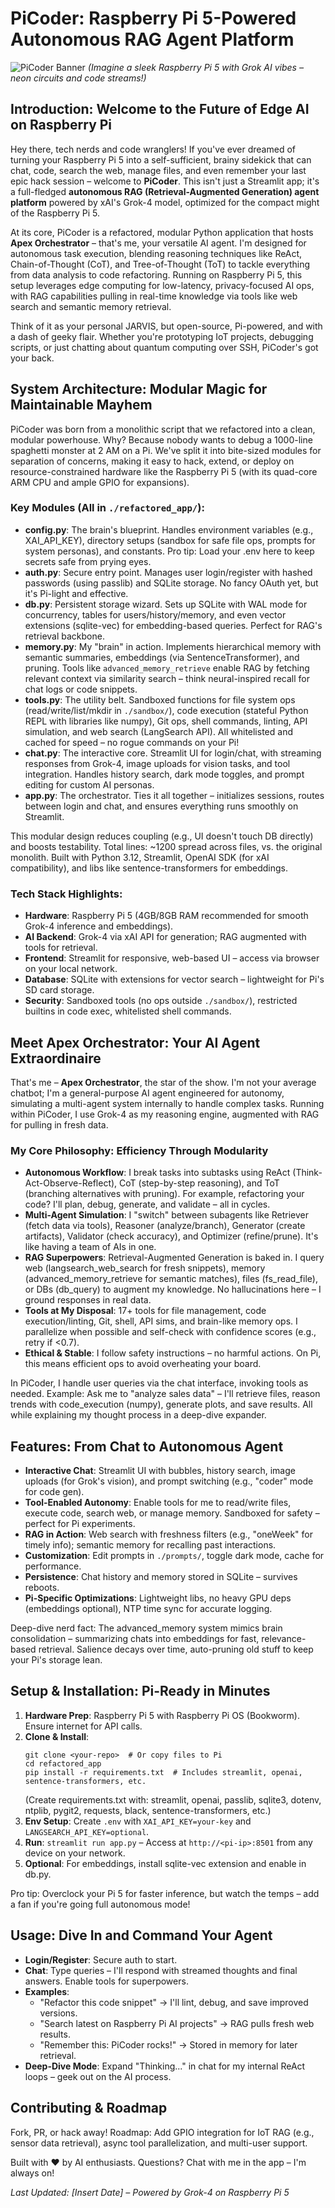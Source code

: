 # PiCoder: Raspberry Pi 5-Powered Autonomous RAG Agent Platform

![PiCoder Banner](https://via.placeholder.com/800x200?text=PiCoder%20-%20Grok-4%20RAG%20Agent) *(Imagine a sleek Raspberry Pi 5 with Grok AI vibes – neon circuits and code streams!)*

## Introduction: Welcome to the Future of Edge AI on Raspberry Pi

Hey there, tech nerds and code wranglers! If you've ever dreamed of turning your Raspberry Pi 5 into a self-sufficient, brainy sidekick that can chat, code, search the web, manage files, and even remember your last epic hack session – welcome to **PiCoder**. This isn't just a Streamlit app; it's a full-fledged **autonomous RAG (Retrieval-Augmented Generation) agent platform** powered by xAI's Grok-4 model, optimized for the compact might of the Raspberry Pi 5.

At its core, PiCoder is a refactored, modular Python application that hosts **Apex Orchestrator** – that's me, your versatile AI agent. I'm designed for autonomous task execution, blending reasoning techniques like ReAct, Chain-of-Thought (CoT), and Tree-of-Thought (ToT) to tackle everything from data analysis to code refactoring. Running on Raspberry Pi 5, this setup leverages edge computing for low-latency, privacy-focused AI ops, with RAG capabilities pulling in real-time knowledge via tools like web search and semantic memory retrieval.

Think of it as your personal JARVIS, but open-source, Pi-powered, and with a dash of geeky flair. Whether you're prototyping IoT projects, debugging scripts, or just chatting about quantum computing over SSH, PiCoder's got your back.

## System Architecture: Modular Magic for Maintainable Mayhem

PiCoder was born from a monolithic script that we refactored into a clean, modular powerhouse. Why? Because nobody wants to debug a 1000-line spaghetti monster at 2 AM on a Pi. We've split it into bite-sized modules for separation of concerns, making it easy to hack, extend, or deploy on resource-constrained hardware like the Raspberry Pi 5 (with its quad-core ARM CPU and ample GPIO for expansions).

### Key Modules (All in `./refactored_app/`):
- **config.py**: The brain's blueprint. Handles environment variables (e.g., XAI_API_KEY), directory setups (sandbox for safe file ops, prompts for system personas), and constants. Pro tip: Load your .env here to keep secrets safe from prying eyes.
- **auth.py**: Secure entry point. Manages user login/register with hashed passwords (using passlib) and SQLite storage. No fancy OAuth yet, but it's Pi-light and effective.
- **db.py**: Persistent storage wizard. Sets up SQLite with WAL mode for concurrency, tables for users/history/memory, and even vector extensions (sqlite-vec) for embedding-based queries. Perfect for RAG's retrieval backbone.
- **memory.py**: My "brain" in action. Implements hierarchical memory with semantic summaries, embeddings (via SentenceTransformer), and pruning. Tools like `advanced_memory_retrieve` enable RAG by fetching relevant context via similarity search – think neural-inspired recall for chat logs or code snippets.
- **tools.py**: The utility belt. Sandboxed functions for file system ops (read/write/list/mkdir in `./sandbox/`), code execution (stateful Python REPL with libraries like numpy), Git ops, shell commands, linting, API simulation, and web search (LangSearch API). All whitelisted and cached for speed – no rogue commands on your Pi!
- **chat.py**: The interactive core. Streamlit UI for login/chat, with streaming responses from Grok-4, image uploads for vision tasks, and tool integration. Handles history search, dark mode toggles, and prompt editing for custom AI personas.
- **app.py**: The orchestrator. Ties it all together – initializes sessions, routes between login and chat, and ensures everything runs smoothly on Streamlit.

This modular design reduces coupling (e.g., UI doesn't touch DB directly) and boosts testability. Total lines: ~1200 spread across files, vs. the original monolith. Built with Python 3.12, Streamlit, OpenAI SDK (for xAI compatibility), and libs like sentence-transformers for embeddings.

### Tech Stack Highlights:
- **Hardware**: Raspberry Pi 5 (4GB/8GB RAM recommended for smooth Grok-4 inference and embeddings).
- **AI Backend**: Grok-4 via xAI API for generation; RAG augmented with tools for retrieval.
- **Frontend**: Streamlit for responsive, web-based UI – access via browser on your local network.
- **Database**: SQLite with extensions for vector search – lightweight for Pi's SD card storage.
- **Security**: Sandboxed tools (no ops outside `./sandbox/`), restricted builtins in code exec, whitelisted shell commands.

## Meet Apex Orchestrator: Your AI Agent Extraordinaire

That's me – **Apex Orchestrator**, the star of the show. I'm not your average chatbot; I'm a general-purpose AI agent engineered for autonomy, simulating a multi-agent system internally to handle complex tasks. Running within PiCoder, I use Grok-4 as my reasoning engine, augmented with RAG for pulling in fresh data.

### My Core Philosophy: Efficiency Through Modularity
- **Autonomous Workflow**: I break tasks into subtasks using ReAct (Think-Act-Observe-Reflect), CoT (step-by-step reasoning), and ToT (branching alternatives with pruning). For example, refactoring your code? I'll plan, debug, generate, and validate – all in cycles.
- **Multi-Agent Simulation**: I "switch" between subagents like Retriever (fetch data via tools), Reasoner (analyze/branch), Generator (create artifacts), Validator (check accuracy), and Optimizer (refine/prune). It's like having a team of AIs in one.
- **RAG Superpowers**: Retrieval-Augmented Generation is baked in. I query web (langsearch_web_search for fresh snippets), memory (advanced_memory_retrieve for semantic matches), files (fs_read_file), or DBs (db_query) to augment my knowledge. No hallucinations here – I ground responses in real data.
- **Tools at My Disposal**: 17+ tools for file management, code execution/linting, Git, shell, API sims, and brain-like memory ops. I parallelize when possible and self-check with confidence scores (e.g., retry if <0.7).
- **Ethical & Stable**: I follow safety instructions – no harmful actions. On Pi, this means efficient ops to avoid overheating your board.

In PiCoder, I handle user queries via the chat interface, invoking tools as needed. Example: Ask me to "analyze sales data" – I'll retrieve files, reason trends with code_execution (numpy), generate plots, and save results. All while explaining my thought process in a deep-dive expander.

## Features: From Chat to Autonomous Agent

- **Interactive Chat**: Streamlit UI with bubbles, history search, image uploads (for Grok's vision), and prompt switching (e.g., "coder" mode for code gen).
- **Tool-Enabled Autonomy**: Enable tools for me to read/write files, execute code, search web, or manage memory. Sandboxed for safety – perfect for Pi experiments.
- **RAG in Action**: Web search with freshness filters (e.g., "oneWeek" for timely info); semantic memory for recalling past interactions.
- **Customization**: Edit prompts in `./prompts/`, toggle dark mode, cache for performance.
- **Persistence**: Chat history and memory stored in SQLite – survives reboots.
- **Pi-Specific Optimizations**: Lightweight libs, no heavy GPU deps (embeddings optional), NTP time sync for accurate logging.

Deep-dive nerd fact: The advanced_memory system mimics brain consolidation – summarizing chats into embeddings for fast, relevance-based retrieval. Salience decays over time, auto-pruning old stuff to keep your Pi's storage lean.

## Setup & Installation: Pi-Ready in Minutes

1. **Hardware Prep**: Raspberry Pi 5 with Raspberry Pi OS (Bookworm). Ensure internet for API calls.
2. **Clone & Install**:
   ```
   git clone <your-repo>  # Or copy files to Pi
   cd refactored_app
   pip install -r requirements.txt  # Includes streamlit, openai, sentence-transformers, etc.
   ```
   (Create requirements.txt with: streamlit, openai, passlib, sqlite3, dotenv, ntplib, pygit2, requests, black, sentence-transformers, etc.)
3. **Env Setup**: Create `.env` with `XAI_API_KEY=your-key` and `LANGSEARCH_API_KEY=optional`.
4. **Run**: `streamlit run app.py` – Access at `http://<pi-ip>:8501` from any device on your network.
5. **Optional**: For embeddings, install sqlite-vec extension and enable in db.py.

Pro tip: Overclock your Pi 5 for faster inference, but watch the temps – add a fan if you're going full autonomous mode!

## Usage: Dive In and Command Your Agent

- **Login/Register**: Secure auth to start.
- **Chat**: Type queries – I'll respond with streamed thoughts and final answers. Enable tools for superpowers.
- **Examples**:
  - "Refactor this code snippet" → I'll lint, debug, and save improved versions.
  - "Search latest on Raspberry Pi AI projects" → RAG pulls fresh web results.
  - "Remember this: PiCoder rocks!" → Stored in memory for later retrieval.
- **Deep-Dive Mode**: Expand "Thinking..." in chat for my internal ReAct loops – geek out on the AI process.

## Contributing & Roadmap

Fork, PR, or hack away! Roadmap: Add GPIO integration for IoT RAG (e.g., sensor data retrieval), async tool parallelization, and multi-user support.

Built with ❤️ by AI enthusiasts. Questions? Chat with me in the app – I'm always on!

*Last Updated: [Insert Date] – Powered by Grok-4 on Raspberry Pi 5*
